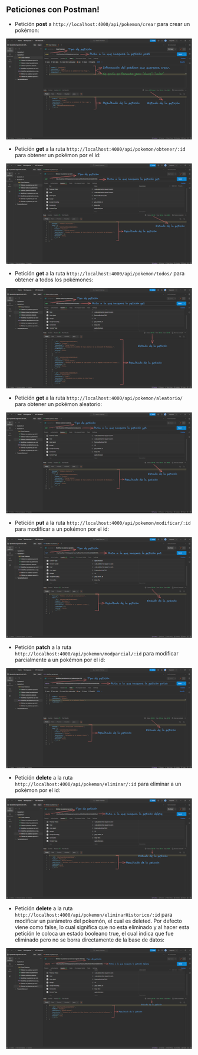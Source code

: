 
## Peticiones con Postman!

- Petición **post** a `http://localhost:4000/api/pokemon/crear` para crear un pokémon:

![crearPokemon.png](../images/crearPokemon%20Post.png)

- Petición **get** a la ruta `http://localhost:4000/api/pokemon/obtener/:id` para obtener un pokémon por el id:

![obtenerPokemon.png](../images/obtener%20un%20pokemon%20por%20id.png)

- Petición **get** a la ruta `http://localhost:4000/api/pokemon/todos/` para obtener a todos los pokémones:

![obtenerPokemones.png](../images/obtener%20todos%20los%20pokemones.png)

- Petición **get** a la ruta `http://localhost:4000/api/pokemon/aleatorio/` para obtener un pokémon aleatorio:

![obtenerPokeRandom.png](../images/obtener%20un%20pokemon%20aleatorio.png)

- Petición **put** a la ruta `http://localhost:4000/api/pokemon/modificar/:id` para modificar a un pokémon por el id:

![modificarPokemon.png](../images/modificar%20pokemon.png)

- Petición **patch** a la ruta `http://localhost:4000/api/pokemon/modparcial/:id` para modificar parcialmente a un pokémon por el id:

![modificarParcialPokemon.png](../images/modificar%20pokemon%20parcialmente.png)

- Petición **delete** a la ruta `http://localhost:4000/api/pokemon/eliminar/:id` para eliminar a un pokémon por el id:

![eliminarPokemon.png](../images/eliminar%20pokemon.png)

- Petición **delete** a la ruta `http://localhost:4000/api/pokemon/eliminarHistorico/:id` para modificar un parámetro del pokemón, el cual es deleted. Por defecto viene como false, lo cual significa que no esta eliminado y al hacer esta petición le coloca un estado booleano true, el cual indica que fue eliminado pero no se borra directamente de la base de datos:

![eliminarHistoricoPokemon.png](../images/eliminar%20historico%20pokemon.png)